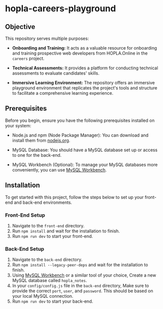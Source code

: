 # hopla-careers-playground

## Objective

This repository serves multiple purposes:

- **Onboarding and Training:** It acts as a valuable resource for onboarding and training prospective web developers from HOPLA.Online in the `careers` project.

- **Technical Assessments:** It provides a platform for conducting technical assessments to evaluate candidates' skills.

- **Immersive Learning Environment:** The repository offers an immersive playground environment that replicates the project's tools and structure to facilitate a comprehensive learning experience.

## Prerequisites

Before you begin, ensure you have the following prerequisites installed on your system:

- Node.js and npm (Node Package Manager): You can download and install them from [nodejs.org](https://nodejs.org/).

- MySQL Database: You should have a MySQL database set up or access to one for the back-end.

- MySQL Workbench (Optional): To manage your MySQL databases more conveniently, you can use [MySQL Workbench](https://www.mysql.com/products/workbench/).

## Installation

To get started with this project, follow the steps below to set up your front-end and back-end environments.

### Front-End Setup

1. Navigate to the `front-end` directory.
2. Run `npm install` and wait for the installation to finish.
3. Run `npm run dev` to start your front-end.

### Back-End Setup

1. Navigate to the `back-end` directory.
2. Run `npm install --legacy-peer-deps` and wait for the installation to finish.
3. Using [MySQL Workbench](https://www.mysql.com/products/workbench/) or a similar tool of your choice, Create a new MySQL database called `hopla_notes`.
4. In your `config/config.js` file in the `back-end` directory, Make sure to provide the correct `port`, `user`, and `password`. This should be based on your local MySQL connection.
5. Run `npm run dev` to start your back-end.



